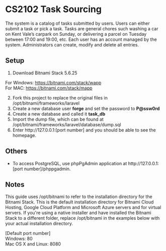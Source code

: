 # CS2102 Task Sourcing

The system is a catalog of tasks submitted by users. Users can either submit a task or pick a task. Tasks are general chores such washing a car on Kent Vale’s carpark on Sunday, or delivering a parcel on Tuesday between 17:00 and 19:00, etc. Each user has an account managed by the system. Administrators can create, modify and delete all entries.

## Setup

1. Download Bitnami Stack 5.6.25
  
  For Windows: https://bitnami.com/stack/wapp  
  For MAC: https://bitnami.com/stack/mapp

2. Fork this project to replace the original files in /opt/bitnami/frameworks/laravel
3. Create a new database user <b>forge</b> and set the password to <b>P@ssw0rd</b>
4. Create a new database and called it <b>task_db</b>
4. Import the dump file, which can be found at /opt/bitnami/frameworks/laravel/database/dump.sql
5. Enter http://<i></i>127.0.0.1:[port number] and you should be able to see the homepage.

## Others
* To access PostgreSQL, use phpPgAdmin application at http://<i></i>127.0.0.1:[port number]/phppgadmin.

## Notes
  This guide uses /opt/bitnami to refer to the installation directory for the Bitnami Stack. This is the default installation directory for Bitnami Cloud Hosting, Google Cloud Platform and Microsoft Azure servers and for virtual servers. If you're using a native installer and have installed the Bitnami Stack to a different folder, replace /opt/bitnami in the examples below with your actual installation directory.   
  
  [Default port number]  
  Windows: 80  
  Mac OS X and Linux: 8080
